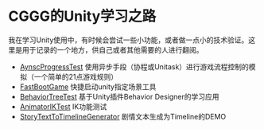 # CGGG的Unity学习之路

我在学习Unity使用中，有时候会尝试一些小功能，或者做一点小的技术验证。这里是用于记录的一个地方，供自己或者其他需要的人进行翻阅。


* [AynscProgressTest]((https://github.com/chenggongchina/unity_study/tree/main/AynscProgressTest)) 使用异步手段（协程或Unitask）进行游戏流程控制的模拟（一个简单的21点游戏规则）
* [FastBootGame](https://github.com/chenggongchina/unity_study/tree/main/FastBootGame) 快捷启动unity指定场景工具
* [BehaviorTreeTest](https://github.com/chenggongchina/unity_study/tree/main/BehaviorTreeTest) 基于Unity插件Behavior Designer的学习应用
* [AnimatorIKTest](https://github.com/chenggongchina/unity_study/tree/main/AnimatorIKTest) IK功能测试
* [StoryTextToTimelineGenerator]((https://github.com/chenggongchina/unity_study/tree/main/StoryTextToTimelineGenerator)) 剧情文本生成为Timeline的DEMO